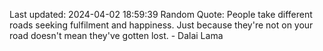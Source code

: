 Last updated: 2024-04-02 18:59:39
Random Quote: People take different roads seeking fulfilment and happiness. Just because they're not on your road doesn't mean they've gotten lost. - Dalai Lama